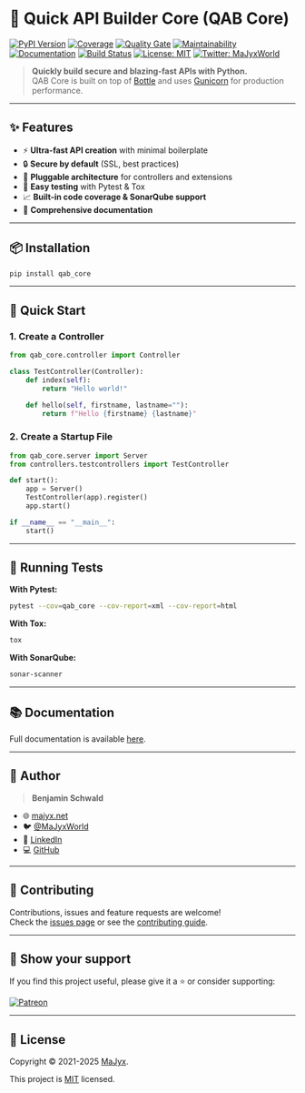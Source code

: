 # 🚀 Quick API Builder Core (QAB Core)

[![PyPI Version](https://img.shields.io/pypi/v/qab-core?style=flat&logo=pypi)](https://pypi.org/project/qab-core/)
[![Coverage](https://sonar.majyx.net/api/project_badges/measure?project=qab_core&metric=coverage)](https://sonar.majyx.net/dashboard?id=qab_core)
[![Quality Gate](https://sonar.majyx.net/api/project_badges/measure?project=qab_core&metric=alert_status)](https://sonar.majyx.net/dashboard?id=qab_core)
[![Maintainability](https://sonar.majyx.net/api/project_badges/measure?project=qab_core&metric=sqale_rating)](https://sonar.majyx.net/dashboard?id=qab_core)
[![Documentation](https://img.shields.io/badge/documentation-yes-brightgreen.svg?style=flat)](https://github.com/MaJyxSoftware/qab_core/blob/main/docs)
[![Build Status](https://img.shields.io/github/actions/workflow/status/MaJyxSoftware/qab_core/Test/main?style=flat&logo=github)](https://github.com/MaJyxSoftware/qab_core/actions)
[![License: MIT](https://img.shields.io/badge/License-MIT-yellow.svg?style=flat)](https://github.com/MaJyxSoftware/qab_core/blob/main/LICENSE)
[![Twitter: MaJyxWorld](https://img.shields.io/twitter/follow/MaJyxWorld.svg?style=flat&logo=twitter)](https://twitter.com/MaJyxWorld)

> **Quickly build secure and blazing-fast APIs with Python.**  
> QAB Core is built on top of [Bottle](https://bottlepy.org/) and uses [Gunicorn](https://gunicorn.org/) for production performance.

---

## ✨ Features

- ⚡ **Ultra-fast API creation** with minimal boilerplate
- 🔒 **Secure by default** (SSL, best practices)
- 🧩 **Pluggable architecture** for controllers and extensions
- 🧪 **Easy testing** with Pytest & Tox
- 📈 **Built-in code coverage & SonarQube support**
- 📝 **Comprehensive documentation**

---

## 📦 Installation

```sh
pip install qab_core
```

---

## 🚀 Quick Start

### 1. Create a Controller

```python
from qab_core.controller import Controller

class TestController(Controller):
    def index(self):
        return "Hello world!"

    def hello(self, firstname, lastname=""):
        return f"Hello {firstname} {lastname}"
```

### 2. Create a Startup File

```python
from qab_core.server import Server
from controllers.testcontrollers import TestController

def start():
    app = Server()
    TestController(app).register()
    app.start()

if __name__ == "__main__":
    start()
```

---

## 🧪 Running Tests

**With Pytest:**

```sh
pytest --cov=qab_core --cov-report=xml --cov-report=html
```

**With Tox:**

```sh
tox
```

**With SonarQube:**

```sh
sonar-scanner
```

---

## 📚 Documentation

Full documentation is available [here](https://github.com/MaJyxSoftware/qab_core/blob/main/docs).

---

## 👤 Author

> **Benjamin Schwald**

- 🌐 [majyx.net](https://www.majyx.net/)
- 🐦 [@MaJyxWorld](https://twitter.com/MaJyxWorld)
- 💼 [LinkedIn](https://www.linkedin.com/in/benjamin-schwald-765ab0bb/)
- 💻 [GitHub](https://github.com/HeavenSleep)

---

## 🤝 Contributing

Contributions, issues and feature requests are welcome!  
Check the [issues page](https://github.com/MaJyxSoftware/qab_core/issues) or see the [contributing guide](https://github.com/MaJyxSoftware/qab_core/blob/main/CONTRIBUTE.md).

---

## 💖 Show your support

If you find this project useful, please give it a ⭐️ or consider supporting:

[![Patreon](https://c5.patreon.com/external/logo/become_a_patron_button.png)](https://www.patreon.com/heavensleep)

---

## 📝 License

Copyright © 2021-2025 [MaJyx](https://www.majyx.net).

This project is [MIT](https://github.com/MaJyxSoftware/qab_core/blob/main/LICENSE) licensed.
